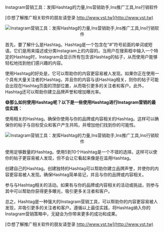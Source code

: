 Instagram营销工具：发挥Hashtag的力量,Ins营销助手,Ins推广工具,Ins行销软件

[😍想了解推广相关软件的朋友请登录 http://www.vst.tw](http://www.vst.tw)

 <center><img src="https://vst.tw/MP4/tuiguang/png/4.png" alt="Instagram营销工具：发挥Hashtag的力量,Ins营销助手,Ins推广工具,Ins行销软件"></center>

首先，要了解什么是Hashtag。Hashtag是一个包含在“#”符号前面的单词或短语。它们是用来描述或分类Instagram上的内容的。当用户在搜索框中输入一个特定的Hashtag时，Instagram会显示所有包含该Hashtag的帖子，从而使用户能够轻松地找到他们感兴趣的内容。

使用Hashtag的好处是，它可以帮助你的内容更容易被人发现。如果你正在使用一个具有大量关注者的Hashtag，并且你的内容与该Hashtag相关，则你的帖子可能会出现在Hashtag页面的顶部位置，从而吸引更多的关注者和客户。此外，Hashtag还可以帮助你建立品牌声誉和增加曝光率。

**😄那么如何使用Hashtag呢？以下是一些使用Hashtag进行Instagram营销的最佳实践：**

使用相关的Hashtag。确保你使用与你的品牌或内容相关的Hashtag。这样可以确保你的帖子与目标受众和客户产生共鸣，并增加他们找到你的可能性。

 <center><img src="https://vst.tw/MP4/tuiguang/png/6.png" alt="Instagram营销工具：发挥Hashtag的力量,Ins营销助手,Ins推广工具,Ins行销软件"></center>

使用足够数量的Hashtag。使用5到10个Hashtag是一个不错的选择。这样可以使你的帖子更容易被人发现，但不会让它看起来像是在滥用Hashtag。

创建自己的Hashtag。创建独特的Hashtag可以帮助你建立品牌声誉，并使你的内容更容易被人发现。确保Hashtag简单易记，并且与你的品牌或内容相关。

参与与Hashtag相关的活动。如果有与你的品牌或内容相关的活动或挑战，则参与其中可以帮助你获得更多曝光，吸引更多关注者和客户。

总之，Hashtag是一种强大的Instagram营销工具，可以帮助你的内容更容易被人发现，并吸引更多的关注者和客户。遵循以上最佳实践，将Hashtag纳入你的Instagram营销策略中，无疑会为你带来更多的成功和成果。

[😍想了解推广相关软件的朋友请登录 http://www.vst.tw](http://www.vst.tw)



